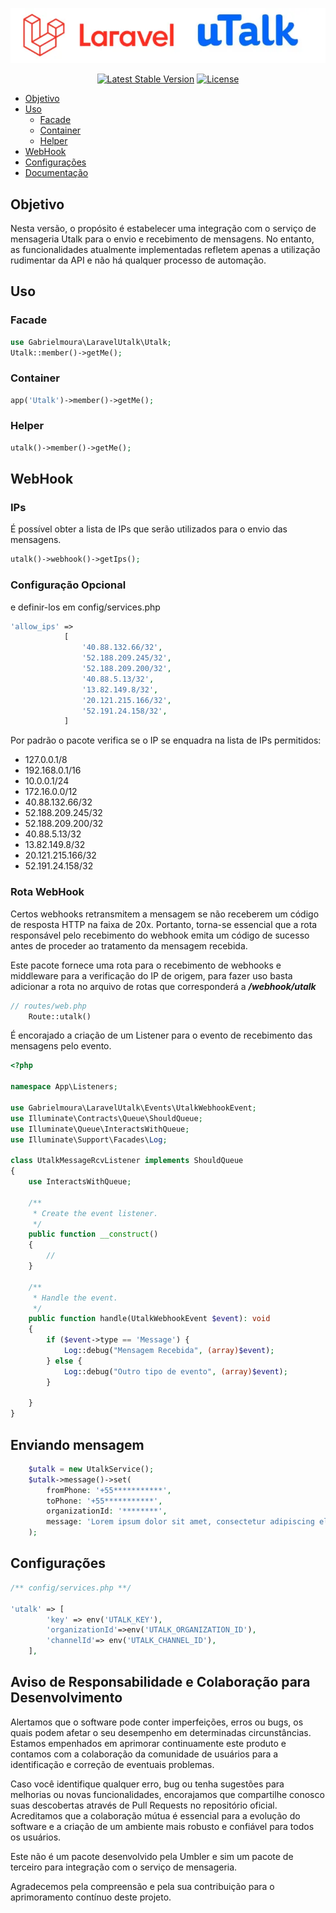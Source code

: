 <p align="center">
<img src="doc/laravel-utalk.webp" alt="Laravel Utalk"/>
</p>

<p align="center">
<a href="https://packagist.org/packages/gabrielmoura/laravel-utalk"><img src="https://img.shields.io/packagist/v/gabrielmoura/laravel-utalk" alt="Latest Stable Version"></a>
<a href="https://packagist.org/packages/gabrielmoura/laravel-utalk"><img src="https://img.shields.io/packagist/l/gabrielmoura/laravel-utalk" alt="License"></a>
</p>

- [Objetivo](#objetivo)
- [Uso](#uso)
    - [Facade](#facade)
    - [Container](#container)
    - [Helper](#helper)
- [WebHook](#webhook)
- [Configurações](#configurações)
- [Documentação](doc/DOC_BR.md)

## Objetivo

Nesta versão, o propósito é estabelecer uma integração com o serviço de mensageria Utalk para o envio e recebimento de
mensagens. No entanto, as funcionalidades atualmente implementadas refletem apenas a utilização rudimentar da API e não
há qualquer processo de automação.

## Uso

### Facade

```php
use Gabrielmoura\LaravelUtalk\Utalk;
Utalk::member()->getMe();
```

### Container

```php
app('Utalk')->member()->getMe();
```

### Helper

```php
utalk()->member()->getMe();
```

## WebHook

### IPs

É possível obter a lista de IPs que serão utilizados para o envio das mensagens.

```php
utalk()->webhook()->getIps();
```

### Configuração Opcional

e definir-los em config/services.php

```php
'allow_ips' =>
            [
                '40.88.132.66/32',
                '52.188.209.245/32',
                '52.188.209.200/32',
                '40.88.5.13/32',
                '13.82.149.8/32',
                '20.121.215.166/32',
                '52.191.24.158/32',
            ]
```

Por padrão o pacote verifica se o IP se enquadra na lista de IPs permitidos:

- 127.0.0.1/8
- 192.168.0.1/16
- 10.0.0.1/24
- 172.16.0.0/12
- 40.88.132.66/32
- 52.188.209.245/32
- 52.188.209.200/32
- 40.88.5.13/32
- 13.82.149.8/32
- 20.121.215.166/32
- 52.191.24.158/32

### Rota WebHook

Certos webhooks retransmitem a mensagem se não receberem um código de resposta HTTP na faixa de 20x. Portanto, torna-se
essencial que a rota responsável pelo recebimento do webhook emita um código de sucesso antes de proceder ao tratamento
da mensagem recebida.

Este pacote fornece uma rota para o recebimento de webhooks e middleware para a verificação do IP de origem, para fazer
uso basta adicionar a rota no arquivo de rotas que corresponderá a _**/webhook/utalk**_

```php
// routes/web.php
    Route::utalk()
```

É encorajado a criação de um Listener para o evento de recebimento das mensagens pelo evento.

```php
<?php

namespace App\Listeners;

use Gabrielmoura\LaravelUtalk\Events\UtalkWebhookEvent;
use Illuminate\Contracts\Queue\ShouldQueue;
use Illuminate\Queue\InteractsWithQueue;
use Illuminate\Support\Facades\Log;

class UtalkMessageRcvListener implements ShouldQueue
{
    use InteractsWithQueue;

    /**
     * Create the event listener.
     */
    public function __construct()
    {
        //
    }

    /**
     * Handle the event.
     */
    public function handle(UtalkWebhookEvent $event): void
    {
        if ($event->type == 'Message') {
            Log::debug("Mensagem Recebida", (array)$event);
        } else {
            Log::debug("Outro tipo de evento", (array)$event);
        }

    }
}
```

## Enviando mensagem

```php
    $utalk = new UtalkService();
    $utalk->message()->set(
        fromPhone: '+55***********',
        toPhone: '+55***********',
        organizationId: '********',
        message: 'Lorem ipsum dolor sit amet, consectetur adipiscing elit.'
    );
```

## Configurações

```php
/** config/services.php **/

'utalk' => [
        'key' => env('UTALK_KEY'),
        'organizationId'=>env('UTALK_ORGANIZATION_ID'),
        'channelId'=> env('UTALK_CHANNEL_ID'),
    ],
```

## Aviso de Responsabilidade e Colaboração para Desenvolvimento

Alertamos que o software pode conter imperfeições, erros ou bugs, os quais podem afetar o seu desempenho em determinadas
circunstâncias. Estamos empenhados em aprimorar continuamente este produto e contamos com a colaboração da comunidade de
usuários para a identificação e correção de eventuais problemas.

Caso você identifique qualquer erro, bug ou tenha sugestões para melhorias ou novas funcionalidades, encorajamos que
compartilhe conosco suas descobertas através de Pull Requests no repositório oficial. Acreditamos que a colaboração
mútua é essencial para a evolução do software e a criação de um ambiente mais robusto e confiável para todos os
usuários.

Este não é um pacote desenvolvido pela Umbler e sim um pacote de terceiro para integração com o serviço de mensageria.

Agradecemos pela compreensão e pela sua contribuição para o aprimoramento contínuo deste projeto.

